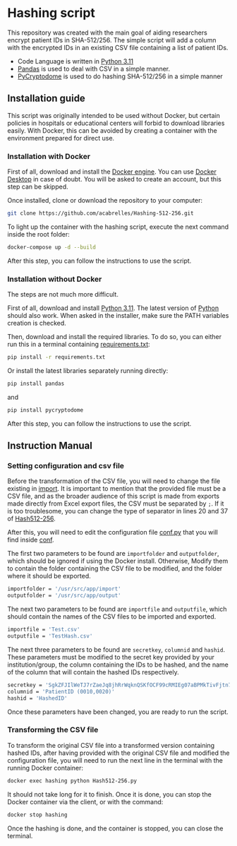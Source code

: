 # Hashing script

This repository was created with the main goal of aiding researchers encrypt patient IDs in SHA-512/256. The simple script will add a column with the encrypted IDs in an existing CSV file containing a list of patient IDs.

- Code Language is written in [Python 3.11](https://www.python.org/downloads/release/python-3110/)
- [Pandas](https://pandas.pydata.org/docs/getting_started/install.html) is used to deal with CSV in a simple manner.
- [PyCryptodome](https://pypi.org/project/pycryptodome/) is used to do hashing SHA-512/256 in a simple manner

## Installation guide
This script was originally intended to be used without Docker, but certain policies in hospitals or educational centers will forbid to download libraries easily. With Docker, this can be avoided by creating a container with the environment prepared for direct use.

### Installation with Docker
First of all, download and install the [Docker engine](https://www.docker.com). You can use [Docker Desktop](https://www.docker.com/products/docker-desktop/) in case of doubt. You will be asked to create an account, but this step can be skipped.

Once installed, clone or download the repository to your computer:
```bash
git clone https://github.com/acabrelles/Hashing-512-256.git
```
To light up the container with the hashing script, execute the next command inside the root folder:
```bash
docker-compose up -d --build
```
After this step, you can follow the instructions to use the script.

### Installation without Docker
The steps are not much more difficult.

First of all, download and install [Python 3.11](https://www.python.org/downloads/release/python-3110/). The latest version of [Python](https://www.python.org/downloads/) should also work. When asked in the installer, make sure the PATH variables creation is checked.

Then, download and install the required libraries. To do so, you can either run this in a terminal containing [requirements.txt](https://github.com/acabrelles/Hashing-512-256/blob/master/requirements.txt):
```bash
pip install -r requirements.txt
```
Or install the latest libraries separately running directly:
```bash
pip install pandas
```
and
```bash
pip install pycryptodome
```
After this step, you can follow the instructions to use the script.

## Instruction Manual
### Setting configuration and csv file
Before the transformation of the CSV file, you will need to change the file existing in [import](https://github.com/acabrelles/Hashing-512-256/tree/master/import). 
It is important to mention that the provided file must be a CSV file, and as the broader audience of this script is made from exports made directly from Excel export files, the CSV must be separated by `;`. If it is too troublesome, you can change the type of separator in lines 20 and 37 of [Hash512-256](https://github.com/acabrelles/Hashing-512-256/blob/master/Hash512-256.py).

After this, you will need to edit the configuration file [conf.py](https://github.com/acabrelles/Hashing-512-256/blob/master/conf/conf.py) that you will find inside [conf](https://github.com/acabrelles/Hashing-512-256/tree/master/conf).

The first two parameters to be found are `importfolder` and `outputfolder`, which should be ignored if using the Docker install. Otherwise, Modify them to contain the folder containing the CSV file to be modified, and the folder where it should be exported.

```bash
importfolder = '/usr/src/app/import'
outputfolder = '/usr/src/app/output'
```

The next two parameters to be found are `importfile` and `outputfile`, which should contain the names of the CSV files to be imported and exported.

```bash
importfile = 'Test.csv'
outputfile = 'TestHash.csv'
```
The next three parameters to be found are `secretkey`, `columnid` and `hashid`. These parameters must be modified to the secret key provided by your institution/group, the column containing the IDs to be hashed, and the name of the column that will contain the hashed IDs respectively.
```bash
secretkey = 'SgkZFJIlWeTJ7rZaeJq8jhRrWqknQSKfOCF99cRMIEg07aBPMkTivFjtn7XE83pu'
columnid = 'PatientID (0010,0020)'
hashid = 'HashedID'
```
Once these parameters have been changed, you are ready to run the script.

### Transforming the CSV file
To transform the original CSV file into a transformed version containing hashed IDs, after having provided with the original CSV file and modified the configuration file, you will need to run the next line in the terminal with the running Docker container:
```bash
docker exec hashing python Hash512-256.py
```
It should not take long for it to finish. Once it is done, you can stop the Docker container via the client, or with the command:
```bash
docker stop hashing
```
Once the hashing is done, and the container is stopped, you can close the terminal.